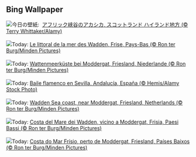 ## Bing Wallpaper
![](https://www.bing.com/th?id=OHR.RedStag_JA-JP3676294833_UHD.jpg&w=1000)今日の壁紙: &nbsp;[アフリック峡谷のアカシカ, スコットランド ハイランド地方 (© Terry Whittaker/Alamy)](https://www.bing.com/th?id=OHR.RedStag_JA-JP3676294833_UHD.jpg)
<br><br/>
![](https://www.bing.com/th?id=OHR.FrieslandNetherlands_FR-FR3199784151_UHD.jpg&w=1000)Today: [Le littoral de la mer des Wadden, Frise, Pays-Bas (© Ron ter Burg/Minden Pictures)](https://www.bing.com/th?id=OHR.FrieslandNetherlands_FR-FR3199784151_UHD.jpg)
<br><br/>
![](https://www.bing.com/th?id=OHR.FrieslandNetherlands_DE-DE2101104356_UHD.jpg&w=1000)Today: [Wattenmeerküste bei Moddergat, Friesland, Niederlande (© Ron ter Burg/Minden Pictures)](https://www.bing.com/th?id=OHR.FrieslandNetherlands_DE-DE2101104356_UHD.jpg)
<br><br/>
![](https://www.bing.com/th?id=OHR.FlamencoDay2024_ES-ES0805815742_UHD.jpg&w=1000)Today: [Baile flamenco en Sevilla, Andalucía, España (© Hemis/Alamy Stock Photo)](https://www.bing.com/th?id=OHR.FlamencoDay2024_ES-ES0805815742_UHD.jpg)
<br><br/>
![](https://www.bing.com/th?id=OHR.FrieslandNetherlands_EN-GB5948311927_UHD.jpg&w=1000)Today: [Wadden Sea coast, near Moddergat, Friesland, Netherlands (© Ron ter Burg/Minden Pictures)](https://www.bing.com/th?id=OHR.FrieslandNetherlands_EN-GB5948311927_UHD.jpg)
<br><br/>
![](https://www.bing.com/th?id=OHR.FrieslandNetherlands_IT-IT6096912016_UHD.jpg&w=1000)Today: [Costa del Mare dei Wadden, vicino a Moddergat, Frisia, Paesi Bassi (© Ron ter Burg/Minden Pictures)](https://www.bing.com/th?id=OHR.FrieslandNetherlands_IT-IT6096912016_UHD.jpg)
<br><br/>
![](https://www.bing.com/th?id=OHR.FrieslandNetherlands_PT-BR8090828736_UHD.jpg&w=1000)Today: [Costa do Mar Frísio, perto de Moddergat, Friesland, Países Baixos (© Ron ter Burg/Minden Pictures)](https://www.bing.com/th?id=OHR.FrieslandNetherlands_PT-BR8090828736_UHD.jpg)
<br><br/>
